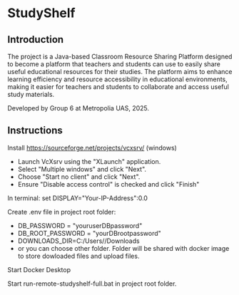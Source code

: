 # StudyShelf
## Introduction
The project is a Java-based Classroom Resource Sharing Platform designed to become a platform that teachers and students can use to easily share useful educational resources for their studies. The platform aims to enhance learning efficiency and resource accessibility in educational environments, making it easier for teachers and students to collaborate and access useful study materials.  
  
Developed by Group 6 at Metropolia UAS, 2025.  
  
## Instructions

Install https://sourceforge.net/projects/vcxsrv/ (windows)
- Launch VcXsrv using the "XLaunch" application.
- Select "Multiple windows" and click "Next".
- Choose "Start no client" and click "Next".
- Ensure "Disable access control" is checked and click "Finish"

In terminal: set DISPLAY="Your-IP-Address":0.0

Create .env file in project root folder:

- DB_PASSWORD = "youruserDBpassword"  
- DB_ROOT_PASSWORD = "yourDBrootpassword"  
- DOWNLOADS_DIR=C:/Users/<yourusername>/Downloads  
- or you can choose other folder. Folder will be shared with docker image to store dowloaded files and upload files.  


Start Docker Desktop  
 
Start run-remote-studyshelf-full.bat in project root folder.  
